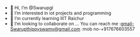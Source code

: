 - 👋 Hi, I’m @Swarupgl
- 👀 I’m interested in iot projects and programming
- 🌱 I’m currently learning IIIT Raichur
- 💞️ I’m looking to collaborate on ...
  You can reach me :gmail-Swarupthippyswamy@gmail.com
                   :mob no-+917676603557


<!---
Swarupgl/Swarupgl is a ✨ special ✨ repository because its `README.md` (this file) appears on your GitHub profile.
You can click the Preview link to take a look at your changes.
--->
